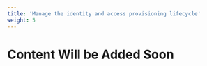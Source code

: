 ```yaml
---
title: 'Manage the identity and access provisioning lifecycle'
weight: 5
---
```


# Content Will be Added Soon